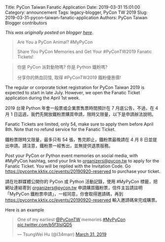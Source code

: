 Title: PyCon Taiwan Fanatic Application
Date: 2019-03-31 15:01:00
Category: announcement
Tags: legacy-blogger, PyCon TW 2019
Slug: 2019-03-31-pycon-taiwan-fanatic-application
Authors: PyCon Taiwan Blogger contributors

*This was originally posted on blogger [here](https://pycontw.blogspot.com/2019/03/pycon-taiwan-fanatic-application.html)*.

<!--more-->

> Are You a PyCon Animal? #MyPyCon  
>
> Share You PyCon Memories and Get Your #PyConTW2019 Fanatic Tickets!

> 你是 PyCon 派對動物嗎? 你是 Python 鐵粉嗎?  
>
> 分享你的熱血回憶, 取得 #PyConTW2019 鐵粉優惠價!

The regular or corporate ticket registration for PyCon Taiwan 2019 is expected to start in late July. However, we open the Fanatic Ticket application during the April 1st week.

2019 台灣 Python 年會一般票或企業票售票時間預計在 7 月底公告，不過，在 4 月 1 日這週，我們先開放鐵粉票購買申請，限時又限量，以下是申請辦法說明。

Fanatic Tickets are limited, only 54, make sure to apply them before April 8th. Note that no refund service for the Fanatic Ticket.

鐵粉票限時又限量，最多只有 54 張，售完即止，鐵粉票最晚請在 4 月 8 日並提出申請。請注意，鐵粉票一經售出，並無提供退票服務。

Post your PyCon or Python event memories on social media, with #MyPyCon hashtag, send your link to organizers@pycon.tw to apply for the Fanatic Ticket. You will be replied with the Invitation Code. Go https://pycontw.kktix.cc/events/20190920-reserved to purchase your ticket.

請在社群媒體公開你的 PyCon 或 Python 活動記錄，使用 #MyPyCon 標籤，把網址連結寄到 organizers@pycon.tw 申請購買鐵粉票，信件主旨請註明「MyPyCon 鐵粉票申請」，一經同意，你會取得邀請碼，再到 https://pycontw.kktix.cc/events/20190920-reserved 輸入邀請碼來完成購票。

Here is an example

> One of my earliest [@PyConTW](https://twitter.com/PyConTW?ref_src=twsrc%5Etfw) memories [#MyPyCon](https://twitter.com/hashtag/MyPyCon?src=hash&ref_src=twsrc%5Etfw) [pic.twitter.com/b5f3IslQD5](https://t.co/b5f3IslQD5)
>
> — TsungWei Hu (@l34marr) [March 31, 2019](https://twitter.com/l34marr/status/1112225546841124865?ref_src=twsrc%5Etfw)
